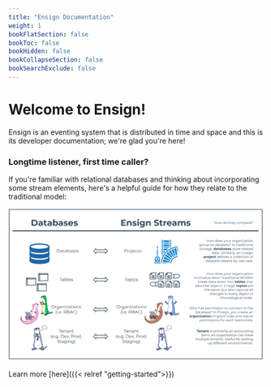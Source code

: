 ```yaml
---
title: "Ensign Documentation"
weight: 1
bookFlatSection: false
bookToc: false
bookHidden: false
bookCollapseSection: false
bookSearchExclude: false
---
```


# Welcome to Ensign!

Ensign is an eventing system that is distributed in time and space and this is its developer documentation; we're glad you're here!

<!--more-->

### Longtime listener, first time caller?

If you're familiar with relational databases and thinking about incorporating some stream elements, here's a helpful guide for how they relate to the traditional model:

![Databases vs Ensign Streams](/img/dbs_v_events.png)

Learn more [here]({{< relref "getting-started">}})